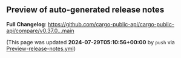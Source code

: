 ## Preview of auto-generated release notes
<!-- Release notes generated using configuration in .github/release.yml at main -->



**Full Changelog**: https://github.com/cargo-public-api/cargo-public-api/compare/v0.37.0...main


(This page was updated **2024-07-29T05:10:56+00:00** by `push` via [Preview-release-notes.yml](https://github.com/cargo-public-api/cargo-public-api/actions/runs/10138469364))
